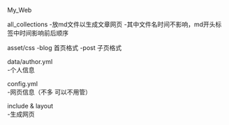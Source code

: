 My_Web



all_collections 
   -放md文件以生成文章网页
   -其中文件名时间不影响，md开头标签中时间影响前后顺序

asset/css
   -blog 首页格式
   -post 子页格式

data/author.yml  
   -个人信息

config.yml   
   -网页信息（不多 可以不用管）

include & layout   
   -生成网页